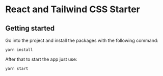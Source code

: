 # React and Tailwind CSS Starter

## Getting started

Go into the project and install the packages with the following command:
```
yarn install
```
After that to start the app just use:
```
yarn start
```
